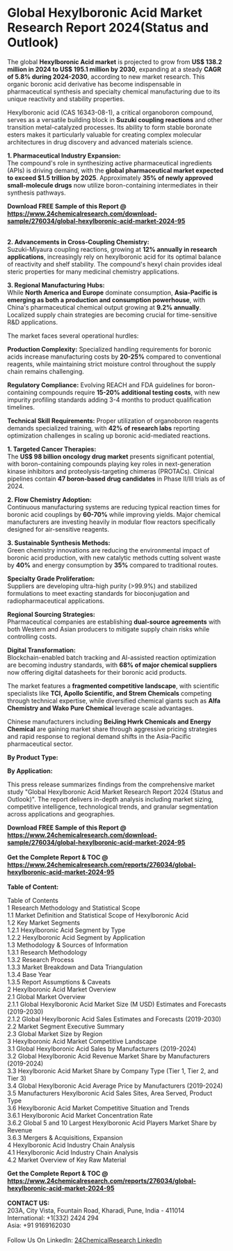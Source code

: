 <h1>Global Hexylboronic Acid Market Research Report 2024(Status and Outlook)</h1><p>The global <strong>Hexylboronic Acid market</strong> is projected to grow from <strong>US$ 138.2 million in 2024 to US$ 195.1 million by 2030</strong>, expanding at a steady <strong>CAGR of 5.8% during 2024-2030</strong>, according to new market research. This organic boronic acid derivative has become indispensable in pharmaceutical synthesis and specialty chemical manufacturing due to its unique reactivity and stability properties.</p><p>Hexylboronic acid (CAS 16343-08-1), a critical organoboron compound, serves as a versatile building block in <strong>Suzuki coupling reactions</strong> and other transition metal-catalyzed processes. Its ability to form stable boronate esters makes it particularly valuable for creating complex molecular architectures in drug discovery and advanced materials science.</p><p><strong>1. Pharmaceutical Industry Expansion:</strong><br>
The compound's role in synthesizing active pharmaceutical ingredients (APIs) is driving demand, with the <strong>global pharmaceutical market expected to exceed $1.5 trillion by 2025</strong>. Approximately <strong>35% of newly approved small-molecule drugs</strong> now utilize boron-containing intermediates in their synthesis pathways.</p><div><b>Download FREE Sample of this Report @ 
            <a href="https://www.24chemicalresearch.com/download-sample/276034/global-hexylboronic-acid-market-2024-95">
            https://www.24chemicalresearch.com/download-sample/276034/global-hexylboronic-acid-market-2024-95</a></b></div><br><p><strong>2. Advancements in Cross-Coupling Chemistry:</strong><br>
Suzuki-Miyaura coupling reactions, growing at <strong>12% annually in research applications</strong>, increasingly rely on hexylboronic acid for its optimal balance of reactivity and shelf stability. The compound's hexyl chain provides ideal steric properties for many medicinal chemistry applications.</p><p><strong>3. Regional Manufacturing Hubs:</strong><br>
While <strong>North America and Europe</strong> dominate consumption, <strong>Asia-Pacific is emerging as both a production and consumption powerhouse</strong>, with China's pharmaceutical chemical output growing at <strong>9.2% annually</strong>. Localized supply chain strategies are becoming crucial for time-sensitive R&amp;D applications.</p><p>The market faces several operational hurdles:</p><p><strong>Production Complexity:</strong> Specialized handling requirements for boronic acids increase manufacturing costs by <strong>20-25%</strong> compared to conventional reagents, while maintaining strict moisture control throughout the supply chain remains challenging.</p><p><strong>Regulatory Compliance:</strong> Evolving REACH and FDA guidelines for boron-containing compounds require <strong>15-20% additional testing costs</strong>, with new impurity profiling standards adding 3-4 months to product qualification timelines.</p><p><strong>Technical Skill Requirements:</strong> Proper utilization of organoboron reagents demands specialized training, with <strong>42% of research labs</strong> reporting optimization challenges in scaling up boronic acid-mediated reactions.</p><p><strong>1. Targeted Cancer Therapies:</strong><br>
The <strong>US$ 98 billion oncology drug market</strong> presents significant potential, with boron-containing compounds playing key roles in next-generation kinase inhibitors and proteolysis-targeting chimeras (PROTACs). Clinical pipelines contain <strong>47 boron-based drug candidates</strong> in Phase II/III trials as of 2024.</p><p><strong>2. Flow Chemistry Adoption:</strong><br>
Continuous manufacturing systems are reducing typical reaction times for boronic acid couplings by <strong>60-70%</strong> while improving yields. Major chemical manufacturers are investing heavily in modular flow reactors specifically designed for air-sensitive reagents.</p><p><strong>3. Sustainable Synthesis Methods:</strong><br>
Green chemistry innovations are reducing the environmental impact of boronic acid production, with new catalytic methods cutting solvent waste by <strong>40%</strong> and energy consumption by <strong>35%</strong> compared to traditional routes.</p><p><strong>Specialty Grade Proliferation:</strong><br>
	Suppliers are developing ultra-high purity (&gt;99.9%) and stabilized formulations to meet exacting standards for bioconjugation and radiopharmaceutical applications.</p><p><strong>Regional Sourcing Strategies:</strong><br>
	Pharmaceutical companies are establishing <strong>dual-source agreements</strong> with both Western and Asian producers to mitigate supply chain risks while controlling costs.</p><p><strong>Digital Transformation:</strong><br>
	Blockchain-enabled batch tracking and AI-assisted reaction optimization are becoming industry standards, with <strong>68% of major chemical suppliers</strong> now offering digital datasheets for their boronic acid products.</p><p>The market features a <strong>fragmented competitive landscape</strong>, with scientific specialists like <strong>TCI, Apollo Scientific, and Strem Chemicals</strong> competing through technical expertise, while diversified chemical giants such as <strong>Alfa Chemistry and Wako Pure Chemical</strong> leverage scale advantages.</p><p>Chinese manufacturers including <strong>BeiJing Hwrk Chemicals and Energy Chemical</strong> are gaining market share through aggressive pricing strategies and rapid response to regional demand shifts in the Asia-Pacific pharmaceutical sector.</p><p><strong>By Product Type:</strong></p><p><strong>By Application:</strong></p><p>This press release summarizes findings from the comprehensive market study "Global Hexylboronic Acid Market Research Report 2024 (Status and Outlook)". The report delivers in-depth analysis including market sizing, competitive intelligence, technological trends, and granular segmentation across applications and geographies.</p><div><b>Download FREE Sample of this Report @ 
            <a href="https://www.24chemicalresearch.com/download-sample/276034/global-hexylboronic-acid-market-2024-95">
            https://www.24chemicalresearch.com/download-sample/276034/global-hexylboronic-acid-market-2024-95</a></b></div><br><div><b>Get the Complete Report & TOC @ 
            <a href="https://www.24chemicalresearch.com/reports/276034/global-hexylboronic-acid-market-2024-95">
            https://www.24chemicalresearch.com/reports/276034/global-hexylboronic-acid-market-2024-95</a></b></div><br>
            <b>Table of Content:</b><p>Table of Contents<br />
1 Research Methodology and Statistical Scope<br />
1.1 Market Definition and Statistical Scope of Hexylboronic Acid<br />
1.2 Key Market Segments<br />
1.2.1 Hexylboronic Acid Segment by Type<br />
1.2.2 Hexylboronic Acid Segment by Application<br />
1.3 Methodology & Sources of Information<br />
1.3.1 Research Methodology<br />
1.3.2 Research Process<br />
1.3.3 Market Breakdown and Data Triangulation<br />
1.3.4 Base Year<br />
1.3.5 Report Assumptions & Caveats<br />
2 Hexylboronic Acid Market Overview<br />
2.1 Global Market Overview<br />
2.1.1 Global Hexylboronic Acid Market Size (M USD) Estimates and Forecasts (2019-2030)<br />
2.1.2 Global Hexylboronic Acid Sales Estimates and Forecasts (2019-2030)<br />
2.2 Market Segment Executive Summary<br />
2.3 Global Market Size by Region<br />
3 Hexylboronic Acid Market Competitive Landscape<br />
3.1 Global Hexylboronic Acid Sales by Manufacturers (2019-2024)<br />
3.2 Global Hexylboronic Acid Revenue Market Share by Manufacturers (2019-2024)<br />
3.3 Hexylboronic Acid Market Share by Company Type (Tier 1, Tier 2, and Tier 3)<br />
3.4 Global Hexylboronic Acid Average Price by Manufacturers (2019-2024)<br />
3.5 Manufacturers Hexylboronic Acid Sales Sites, Area Served, Product Type<br />
3.6 Hexylboronic Acid Market Competitive Situation and Trends<br />
3.6.1 Hexylboronic Acid Market Concentration Rate<br />
3.6.2 Global 5 and 10 Largest Hexylboronic Acid Players Market Share by Revenue<br />
3.6.3 Mergers & Acquisitions, Expansion<br />
4 Hexylboronic Acid Industry Chain Analysis<br />
4.1 Hexylboronic Acid Industry Chain Analysis<br />
4.2 Market Overview of Key Raw Material</p><div><b>Get the Complete Report & TOC @ 
            <a href="https://www.24chemicalresearch.com/reports/276034/global-hexylboronic-acid-market-2024-95">
            https://www.24chemicalresearch.com/reports/276034/global-hexylboronic-acid-market-2024-95</a></b></div><br><b>CONTACT US:</b><br>
            203A, City Vista, Fountain Road, Kharadi, Pune, India - 411014<br>
            International: +1(332) 2424 294<br>
            Asia: +91 9169162030 <br><br>
            Follow Us On LinkedIn: <a href="https://www.linkedin.com/company/24chemicalresearch/">24ChemicalResearch LinkedIn</a>